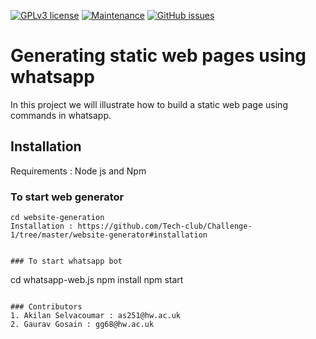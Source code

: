 [![GPLv3 license](https://img.shields.io/badge/License-GPLv3-blue.svg)](http://perso.crans.org/besson/LICENSE.html)
[![Maintenance](https://img.shields.io/badge/Maintained%3F-yes-green.svg)](https://GitHub.com/Naereen/StrapDown.js/graphs/commit-activity)
[![GitHub issues](https://img.shields.io/github/issues/Naereen/StrapDown.js.svg)](https://GitHub.com/Naereen/StrapDown.js/issues/)


# Generating static web pages using whatsapp 
In this project we will illustrate how to build a static web page using commands in whatsapp. 

## Installation
Requirements : Node js and Npm 

### To start web generator

``` 
cd website-generation
Installation : https://github.com/Tech-club/Challenge-1/tree/master/website-generator#installation


### To start whatsapp bot

``` 
cd whatsapp-web.js
npm install 
npm start
```

### Contributors 
1. Akilan Selvacoumar : as251@hw.ac.uk
2. Gaurav Gosain : gg68@hw.ac.uk
